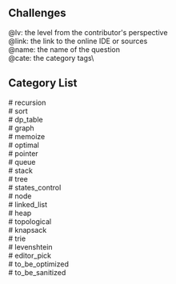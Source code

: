 ## Challenges
@lv: the level from the contributor's perspective\
@link: the link to the online IDE or sources\
@name: the name of the question\
@cate: the category tags\

## Category List
#&nbsp;recursion \
#&nbsp;sort \
#&nbsp;dp_table \
#&nbsp;graph \
#&nbsp;memoize\
#&nbsp;optimal \
#&nbsp;pointer \
#&nbsp;queue \
#&nbsp;stack \
#&nbsp;tree\
#&nbsp;states_control \
#&nbsp;node \
#&nbsp;linked_list \
#&nbsp;heap \
#&nbsp;topological \
#&nbsp;knapsack \
#&nbsp;trie \
#&nbsp;levenshtein \
#&nbsp;editor_pick \
#&nbsp;to_be_optimized \
#&nbsp;to_be_sanitized